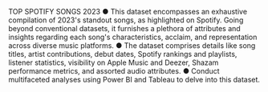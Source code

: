 TOP SPOTIFY SONGS 2023
● This dataset encompasses an exhaustive compilation of 2023's standout songs, as 
highlighted on Spotify. Going beyond conventional datasets, it furnishes a plethora 
of attributes and insights regarding each song's characteristics, acclaim, and 
representation across diverse music platforms. 
● The dataset comprises details like song titles, artist contributions, debut dates, 
Spotify rankings and playlists, listener statistics, visibility on Apple Music and 
Deezer, Shazam performance metrics, and assorted audio attributes.
● Conduct multifaceted analyses using Power BI and Tableau to delve into this 
dataset.
